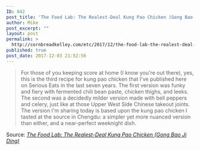```yaml
---
ID: 842
post_title: 'The Food Lab: The Realest-Deal Kung Pao Chicken (Gong Bao Ji Ding)'
author: Mike
post_excerpt: ""
layout: post
permalink: >
  http://cornbreadkelley.com/etc/2017/12/the-food-lab-the-realest-deal-kung-pao-chicken-gong-bao-ji-ding/
published: true
post_date: 2017-12-03 21:52:56
---
```

<blockquote>For those of you keeping score at home (I know you're out there), yes, this is the third recipe for kung pao chicken that I've published here on Serious Eats in the last seven years. The first version was funky and fiery with fermented chili bean paste, chicken thighs, and leeks. The second was a decidedly milder version made with bell peppers and celery, just like at those Upper West Side Chinese takeout joints. The version I'm sharing today is based upon the kung pao chicken I tasted at the source in Chengdu: a simpler yet more nuanced version than either, and a near-perfect weeknight dish.</blockquote>
Source: <em><a href="http://www.seriouseats.com/2017/08/food-lab-realest-deal-gong-bao-ji-dong-kung-pao-chicken.html">The Food Lab: The Realest-Deal Kung Pao Chicken (Gong Bao Ji Ding)</a></em>